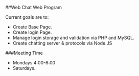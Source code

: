 ##Web Chat Web Program

Current goals are to:
 - Create Base Page.
 - Create login Page.
 - Manage login storage and validation via PHP and MySQL.
 - Create chatting server & protocols via Node.JS

###Meeting Time
 - Mondays 4:00-6:00
 - Saturdays.